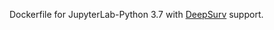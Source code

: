 Dockerfile for JupyterLab-Python 3.7 with [DeepSurv]((https://github.com/jaredleekatzman/DeepSurv)) support.
